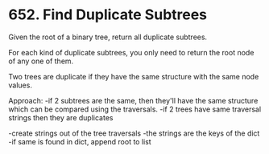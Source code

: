# 652. Find Duplicate Subtrees

Given the root of a binary tree, return all duplicate subtrees.

For each kind of duplicate subtrees, you only need to return the root node of any one of them.

Two trees are duplicate if they have the same structure with the same node values.

Approach:
-if 2 subtrees are the same, then they'll have the same structure which can be compared using the traversals.
-if 2 trees have same traversal strings then they are duplicates

-create strings out of the tree traversals
-the strings are the keys of the dict
-if same is found in dict, append root to list